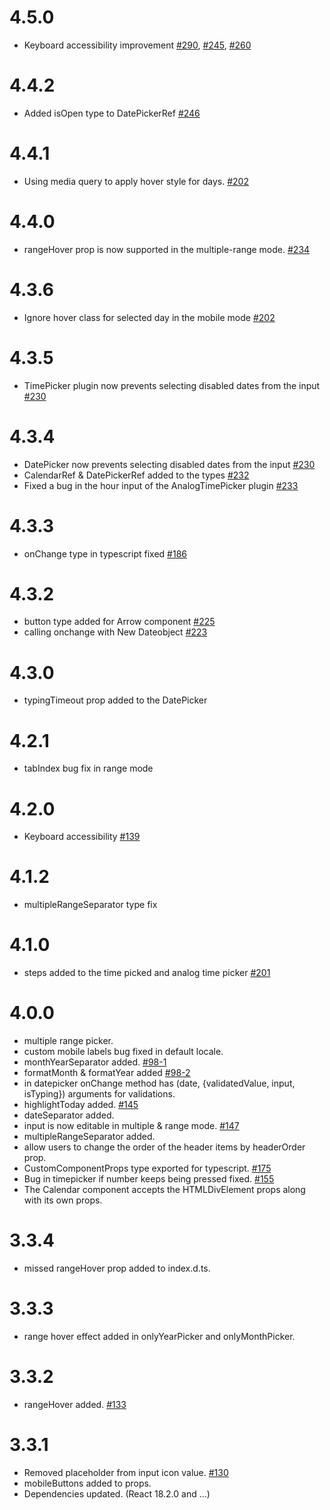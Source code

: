 # 4.5.0

- Keyboard accessibility improvement [#290](https://github.com/shahabyazdi/react-multi-date-picker/issues/290), [#245](https://github.com/shahabyazdi/react-multi-date-picker/issues/245), [#260](https://github.com/shahabyazdi/react-multi-date-picker/issues/260)

# 4.4.2

- Added isOpen type to DatePickerRef [#246](https://github.com/shahabyazdi/react-multi-date-picker/issues/246)

# 4.4.1

- Using media query to apply hover style for days. [#202](https://github.com/shahabyazdi/react-multi-date-picker/issues/202#issuecomment-1773860684)

# 4.4.0

- rangeHover prop is now supported in the multiple-range mode. [#234](https://github.com/shahabyazdi/react-multi-date-picker/issues/234)

# 4.3.6

- Ignore hover class for selected day in the mobile mode [#202](https://github.com/shahabyazdi/react-multi-date-picker/issues/202)

# 4.3.5

- TimePicker plugin now prevents selecting disabled dates from the input [#230](https://github.com/shahabyazdi/react-multi-date-picker/issues/230)

# 4.3.4

- DatePicker now prevents selecting disabled dates from the input [#230](https://github.com/shahabyazdi/react-multi-date-picker/issues/230)
- CalendarRef & DatePickerRef added to the types [#232](https://github.com/shahabyazdi/react-multi-date-picker/issues/232)
- Fixed a bug in the hour input of the AnalogTimePicker plugin [#233](https://github.com/shahabyazdi/react-multi-date-picker/issues/233)

# 4.3.3

- onChange type in typescript fixed [#186](https://github.com/shahabyazdi/react-multi-date-picker/issues/186)

# 4.3.2

- button type added for Arrow component [#225](https://github.com/shahabyazdi/react-multi-date-picker/issues/225)
- calling onchange with New Dateobject [#223](https://github.com/shahabyazdi/react-multi-date-picker/issues/223)

# 4.3.0

- typingTimeout prop added to the DatePicker

# 4.2.1

- tabIndex bug fix in range mode

# 4.2.0

- Keyboard accessibility [#139](https://github.com/shahabyazdi/react-multi-date-picker/issues/139)

# 4.1.2

- multipleRangeSeparator type fix

# 4.1.0

- steps added to the time picked and analog time picker [#201](https://github.com/shahabyazdi/react-multi-date-picker/issues/201)

# 4.0.0

- multiple range picker.
- custom mobile labels bug fixed in default locale.
- monthYearSeparator added. [#98-1](https://github.com/shahabyazdi/react-multi-date-picker/issues/98#issue-1127212098)
- formatMonth & formatYear added [#98-2](https://github.com/shahabyazdi/react-multi-date-picker/issues/98#issuecomment-1110705026)
- in datepicker onChange method has (date, {validatedValue, input, isTyping}) arguments for validations.
- highlightToday added. [#145](https://github.com/shahabyazdi/react-multi-date-picker/issues/145)
- dateSeparator added.
- input is now editable in multiple & range mode. [#147](https://github.com/shahabyazdi/react-multi-date-picker/issues/147)
- multipleRangeSeparator added.
- allow users to change the order of the header items by headerOrder prop.
- CustomComponentProps type exported for typescript. [#175](https://github.com/shahabyazdi/react-multi-date-picker/issues/175)
- Bug in timepicker if number keeps being pressed fixed. [#155](https://github.com/shahabyazdi/react-multi-date-picker/issues/155)
- The Calendar component accepts the HTMLDivElement props along with its own props.

# 3.3.4

- missed rangeHover prop added to index.d.ts.

# 3.3.3

- range hover effect added in onlyYearPicker and onlyMonthPicker.

# 3.3.2

- rangeHover added. [#133](https://github.com/shahabyazdi/react-multi-date-picker/issues/133)

# 3.3.1

- Removed placeholder from input icon value. [#130](https://github.com/shahabyazdi/react-multi-date-picker/issues/130)
- mobileButtons added to props.
- Dependencies updated. (React 18.2.0 and ...)
